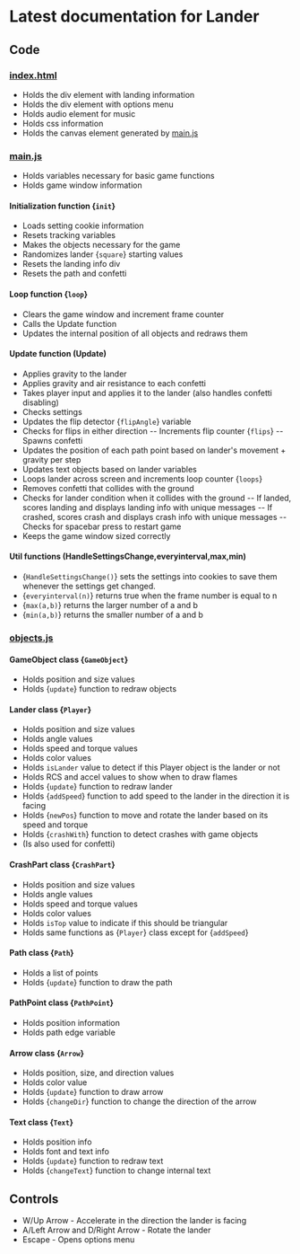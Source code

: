 # Latest documentation for Lander

## Code

### [index.html](/index.html)
 - Holds the div element with landing information
 - Holds the div element with options menu
 - Holds audio element for music
 - Holds css information
 - Holds the canvas element generated by [main.js](/main.js)

### [main.js](/main.js)
 - Holds variables necessary for basic game functions
 - Holds game window information
#### Initialization function {`init`}
 - Loads setting cookie information
 - Resets tracking variables
 - Makes the objects necessary for the game
 - Randomizes lander {`square`} starting values
 - Resets the landing info div
 - Resets the path and confetti
#### Loop function {`loop`}
 - Clears the game window and increment frame counter
 - Calls the Update function
 - Updates the internal position of all objects and redraws them
#### Update function (Update)
 - Applies gravity to the lander
 - Applies gravity and air resistance to each confetti
 - Takes player input and applies it to the lander (also handles confetti disabling)
 - Checks settings
 - Updates the flip detector {`flipAngle`} variable
 - Checks for flips in either direction
 -- Increments flip counter {`flips`}
 -- Spawns confetti
 - Updates the position of each path point based on lander's movement + gravity per step
 - Updates text objects based on lander variables
 - Loops lander across screen and increments loop counter {`loops`}
 - Removes confetti that collides with the ground
 - Checks for lander condition when it collides with the ground
 -- If landed, scores landing and displays landing info with unique messages
 -- If crashed, scores crash and displays crash info with unique messages
 -- Checks for spacebar press to restart game
 - Keeps the game window sized correctly
#### Util functions (HandleSettingsChange,everyinterval,max,min)
 - {`HandleSettingsChange()`} sets the settings into cookies to save them whenever the settings get changed.
 - {`everyinterval(n)`} returns true when the frame number is equal to n
 - {`max(a,b)`} returns the larger number of a and b
 - {`min(a,b)`} returns the smaller number of a and b

### [objects.js](/objects.js)
#### GameObject class {`GameObject`}
 - Holds position and size values
 - Holds {`update`} function to redraw objects
#### Lander class {`Player`}
 - Holds position and size values
 - Holds angle values
 - Holds speed and torque values
 - Holds color values
 - Holds `isLander` value to detect if this Player object is the lander or not
 - Holds RCS and accel values to show when to draw flames
 - Holds {`update`} function to redraw lander
 - Holds {`addSpeed`} function to add speed to the lander in the direction it is facing
 - Holds {`newPos`} function to move and rotate the lander based on its speed and torque
 - Holds {`crashWith`} function to detect crashes with game objects
 - (Is also used for confetti)
#### CrashPart class {`CrashPart`}
 - Holds position and size values
 - Holds angle values
 - Holds speed and torque values
 - Holds color values
 - Holds `isTop` value to indicate if this should be triangular
 - Holds same functions as {`Player`} class except for {`addSpeed`}
#### Path class {`Path`}
 - Holds a list of points
 - Holds {`update`} function to draw the path
#### PathPoint class {`PathPoint`}
 - Holds position information
 - Holds path edge variable
#### Arrow class {`Arrow`}
 - Holds position, size, and direction values
 - Holds color value
 - Holds {`update`} function to draw arrow
 - Holds {`changeDir`} function to change the direction of the arrow
#### Text class {`Text`}
 - Holds position info
 - Holds font and text info
 - Holds {`update`} function to redraw text
 - Holds {`changeText`} function to change internal text


## Controls

 - W/Up Arrow - Accelerate in the direction the lander is facing
 - A/Left Arrow and D/Right Arrow - Rotate the lander
 - Escape - Opens options menu